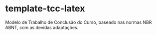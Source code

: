 template-tcc-latex
==================

Modelo de Trabalho de Conclusão do Curso, baseado nas normas NBR ABNT, com as devidas adaptações.
